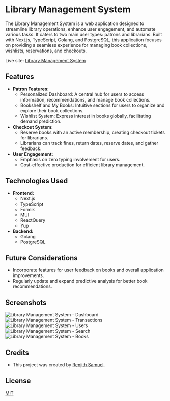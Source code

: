 # Library Management System

The Library Management System is a web application designed to streamline library operations, enhance user engagement, and automate various tasks. It caters to two main user types: patrons and librarians. Built with Next.js, TypeScript, Golang, and PostgreSQL, this application focuses on providing a seamless experience for managing book collections, wishlists, reservations, and checkouts.

Live site: [Library Management System](#)

## Features

- **Patron Features:**
  - Personalized Dashboard: A central hub for users to access information, recommendations, and manage book collections.
  - Bookshelf and My Books: Intuitive sections for users to organize and explore their book collections.
  - Wishlist System: Express interest in books globally, facilitating demand prediction.
- **Checkout System:**
  - Reserve books with an active membership, creating checkout tickets for librarians.
  - Librarians can track fines, return dates, reserve dates, and gather feedback.
- **User Engagement:**
  - Emphasis on zero typing involvement for users.
  - Cost-effective production for efficient library management.

## Technologies Used

- **Frontend:**
  - Next.js
  - TypeScript
  - Formik
  - MUI
  - ReactQuery
  - Yup
- **Backend:**
  - Golang
  - PostgreSQL

## Future Considerations

- Incorporate features for user feedback on books and overall application improvements.
- Regularly update and expand predictive analysis for better book recommendations.

## Screenshots

![Library Management System - Dashboard](https://i.ibb.co/pjS9ntK/ILM-Dashboard.png)
![Library Management System - Transactions](https://i.ibb.co/VxjCYFf/Transaction.png)
![Library Management System - Users](https://i.ibb.co/fGXY4xc/AllUsers.png)
![Library Management System - Search](https://i.ibb.co/1zP7GRy/Search.png)
![Library Management System - Books](https://i.ibb.co/h1Xgz8b/AllBooks.png)

## Credits

- This project was created by [Renjith Samuel](https://renjithsamuel.onrender.com/).

## License

[MIT](https://choosealicense.com/licenses/mit/)
